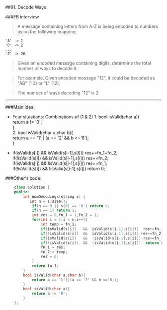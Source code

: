 ##91. Decode Ways

###FB interview

> A message containing letters from A-Z is being encoded to numbers using the following mapping:
> 
    'A' -> 1
    'B' -> 2
    ...
    'Z' -> 26
> Given an encoded message containing digits, determine the total number of ways to decode it.

> For example,
Given encoded message "12", it could be decoded as "AB" (1 2) or "L" (12).

> The number of ways decoding "12" is 2.

---
###Main idea:  
- Four situations:   Combinations of (1 & 2) 
      1. bool isValid(char a){  
            return a != '0';  
        }  
      2. bool isValid(char a,char b){  
            return a == '1'|| (a == '2' && b <='6');  
        }  
        
- if(isValid(s[i])   &&  isValid(s[i-1],s[i]))  res+=fn_1+fn_2;  
  if(!isValid(s[i])  &&  isValid(s[i-1],s[i])) res+=fn_2;  
  if(isValid(s[i])   &&  !isValid(s[i-1],s[i])) res+=fn_1;  
  if(!isValid(s[i])  &&  !isValid(s[i-1],s[i]))  return 0;  
  

###Other's code:
```c++
    class Solution {
    public:
        int numDecodings(string s) {
           int n = s.size();
            if(n == 0 || s[0] == '0') return 0;
            if(n == 1) return 1;
            int res = 0,fn_1 = 1,fn_2 = 1;
            for(int i = 1;i < n;i++){
                int temp = fn_1;
                if(isValid(s[i])   &&  isValid(s[i-1],s[i]))  res+=fn_1+fn_2;
                if(!isValid(s[i])  &&  isValid(s[i-1],s[i])) res+=fn_2;
                if(isValid(s[i])   &&  !isValid(s[i-1],s[i])) res+=fn_1;
                if(!isValid(s[i])  &&  !isValid(s[i-1],s[i]))  return 0;
                fn_1 = res;
                fn_2 = temp;
                res = 0;
            }
            return fn_1;
        }
        bool isValid(char a,char b){
            return a == '1'||(a == '2' && b <='6');
        }
        bool isValid(char a){
            return a != '0';
        }
    };
```
